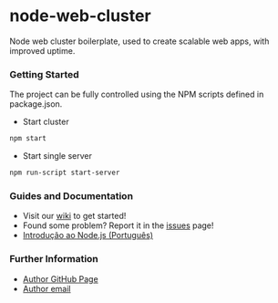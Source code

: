 node-web-cluster
================

Node web cluster boilerplate, used to create scalable web apps, with improved uptime. 

### Getting Started

The project can be fully controlled using the NPM scripts defined in package.json.

* Start cluster
```sh
npm start
```

* Start single server
```sh
npm run-script start-server
```

### Guides and Documentation

* Visit our [wiki](https://github.com/luiseduardobrito/node-web-cluster/wiki) to get started!
* Found some problem? Report it in the [issues](https://github.com/luiseduardobrito/node-web-cluster/issues) page!
* [Introdução ao Node.js (Português)](https://github.com/luiseduardobrito/node-web-cluster/wiki/Introdu%C3%A7%C3%A3o-ao-Node.js-(Portugu%C3%AAs))

### Further Information
* [Author GitHub Page](http://luiseduardobrito.github.io)
* [Author email](mailto:luiseduardo14@gmail.com)

